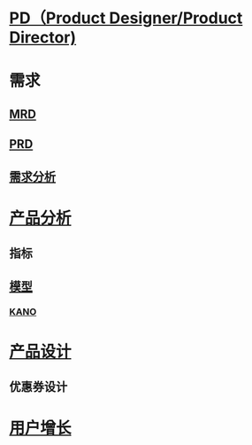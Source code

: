 
# [PD（Product Designer/Product Director)](PD.md)

# 需求
## [MRD](Requirement/MRD.md)
## [PRD](Requirement/PRD.md)
## [需求分析](Requirement/Analysis.md)

# [产品分析](ProductAnalysis/README.md)
## 指标
## [模型]()
### [KANO](ProductAnalysis/Model/KANO.md)

# [产品设计](ProductDesign/README.md)
## 优惠券设计

# [用户增长](https://github.com/SC-CS-KS/KS-GrowthHacker)
